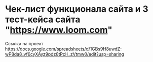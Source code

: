# Чек-лист функционала сайта и 3 тест-кейса сайта "https://www.loom.com"
Ссылка на проект https://docs.google.com/spreadsheets/d/1GBs9H8uwdZ-wP8da8_vf6cyXAyz9pdz8tPcH_zVtmw0/edit?usp=sharing
